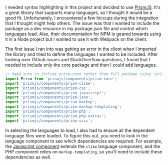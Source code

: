 I needed syntax highlighting in this project and decided to use [PrismJS](https://prismjs.com/). It's a great library that supports many languages, so I thought it would be a good fit. Unfortunately, I encountered a few hiccups during the integration that I thought might help others. The issue was that I wanted to include the package as a dev resource in my package.json file and control which languages load. Also, their documentation for NPM is geared towards using it in a Node project but I wanted to use it with Webpack on the client. 

The first issue I ran into was getting an error in the client when I imported the library and tried to define the languages I wanted to be included. After looking over Github issues and StackOverflow questions, I found that I needed to include only the core package and then I could add languages. 

```javascript
// Make sure to include prism-core rather than full package using 'prismjs'.
import Prism from 'prismjs/components/prism-core';
import 'prismjs/components/prism-clike';
import 'prismjs/components/prism-css';
import 'prismjs/components/prism-javascript';
import 'prismjs/components/prism-json';
import 'prismjs/components/prism-markup';
import 'prismjs/components/prism-markup-templating';
import 'prismjs/components/prism-php';
import 'prismjs/components/prism-php-extras';
import 'prismjs/components/prism-scss';
```

In selecting the languages to load, I also had to ensure all the dependent language files were loaded. To figure this out, you need to look in the language component to see which dependencies are required. For example, the [Javascript component](https://github.com/PrismJS/prism/blob/master/components/prism-javascript.js) extends the `clike` language component, and the PHP component relies on `markup-templating`, so you'll need to include these dependencies as well. 
